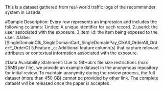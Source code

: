 
This is a dataset gathered from real-world traffic logs of the recommender system in Lazada.

#Sample Description:
Every row represents an impression and includes the following columns:
1.index: A unique identifier for each record.
2.userid: the user associated with the exposure.
3.item_id: the item being exposed to the user.
4.label: [SingleDomainClk_SingleDomainCart_SingleDomainPay_ClkAll_OrderAll_OrderE_OrderO]
5.Feature _c: Additional feature column(s) that capture relevant attributes or contextual information associated with the exposure.

#Data Availability Statement:
Due to GitHub's file size restrictions (max 25MB per file), we provide an example dataset in the anonymous repository for initial review. To maintain anonymity during the review process, the full dataset (more than 450 GB) cannot be provided by other link. The complete dataset will be released once the paper is accepted.

